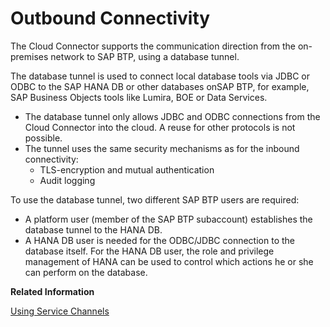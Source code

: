 <!-- loioa2ca4e857ce74f26b5dcf3483e760ab7 -->

# Outbound Connectivity

The Cloud Connector supports the communication direction from the on-premises network to SAP BTP, using a database tunnel.

The database tunnel is used to connect local database tools via JDBC or ODBC to the SAP HANA DB or other databases onSAP BTP, for example, SAP Business Objects tools like Lumira, BOE or Data Services.

-   The database tunnel only allows JDBC and ODBC connections from the Cloud Connector into the cloud. A reuse for other protocols is not possible.
-   The tunnel uses the same security mechanisms as for the inbound connectivity:
    -   TLS-encryption and mutual authentication
    -   Audit logging


To use the database tunnel, two different SAP BTP users are required:

-   A platform user \(member of the SAP BTP subaccount\) establishes the database tunnel to the HANA DB.
-   A HANA DB user is needed for the ODBC/JDBC connection to the database itself. For the HANA DB user, the role and privilege management of HANA can be used to control which actions he or she can perform on the database.

**Related Information**  


[Using Service Channels](using-service-channels-16f6342.md "Configure Cloud Connector service channels to connect your on-premises network to specific services on SAP BTP or to an ABAP Cloud system.")


